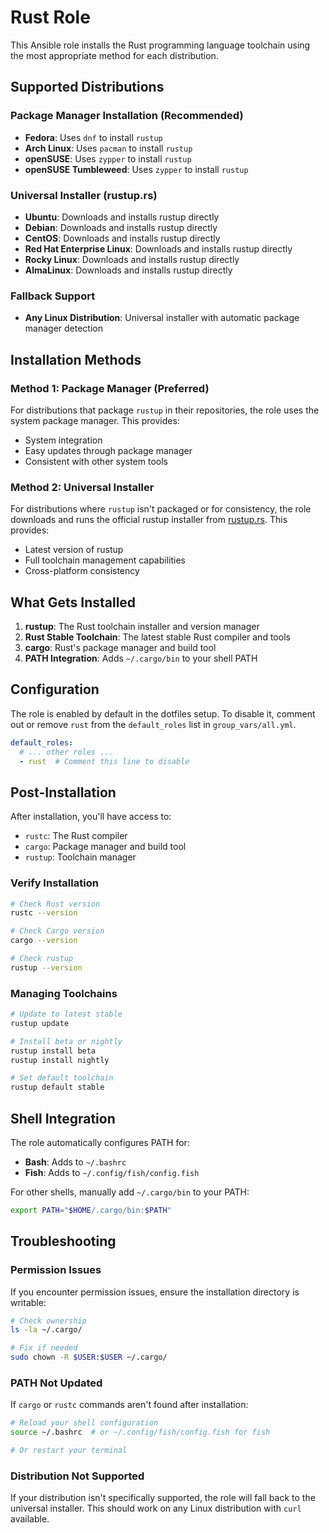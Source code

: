# Rust Role

This Ansible role installs the Rust programming language toolchain using the most appropriate method for each distribution.

## Supported Distributions

### Package Manager Installation (Recommended)
- **Fedora**: Uses `dnf` to install `rustup`
- **Arch Linux**: Uses `pacman` to install `rustup`
- **openSUSE**: Uses `zypper` to install `rustup`
- **openSUSE Tumbleweed**: Uses `zypper` to install `rustup`

### Universal Installer (rustup.rs)
- **Ubuntu**: Downloads and installs rustup directly
- **Debian**: Downloads and installs rustup directly
- **CentOS**: Downloads and installs rustup directly
- **Red Hat Enterprise Linux**: Downloads and installs rustup directly
- **Rocky Linux**: Downloads and installs rustup directly
- **AlmaLinux**: Downloads and installs rustup directly

### Fallback Support
- **Any Linux Distribution**: Universal installer with automatic package manager detection

## Installation Methods

### Method 1: Package Manager (Preferred)
For distributions that package `rustup` in their repositories, the role uses the system package manager. This provides:
- System integration
- Easy updates through package manager
- Consistent with other system tools

### Method 2: Universal Installer
For distributions where `rustup` isn't packaged or for consistency, the role downloads and runs the official rustup installer from [rustup.rs](https://rustup.rs). This provides:
- Latest version of rustup
- Full toolchain management capabilities
- Cross-platform consistency

## What Gets Installed

1. **rustup**: The Rust toolchain installer and version manager
2. **Rust Stable Toolchain**: The latest stable Rust compiler and tools
3. **cargo**: Rust's package manager and build tool
4. **PATH Integration**: Adds `~/.cargo/bin` to your shell PATH

## Configuration

The role is enabled by default in the dotfiles setup. To disable it, comment out or remove `rust` from the `default_roles` list in `group_vars/all.yml`.

```yaml
default_roles:
  # ... other roles ...
  - rust  # Comment this line to disable
```

## Post-Installation

After installation, you'll have access to:
- `rustc`: The Rust compiler
- `cargo`: Package manager and build tool
- `rustup`: Toolchain manager

### Verify Installation
```bash
# Check Rust version
rustc --version

# Check Cargo version
cargo --version

# Check rustup
rustup --version
```

### Managing Toolchains
```bash
# Update to latest stable
rustup update

# Install beta or nightly
rustup install beta
rustup install nightly

# Set default toolchain
rustup default stable
```

## Shell Integration

The role automatically configures PATH for:
- **Bash**: Adds to `~/.bashrc`
- **Fish**: Adds to `~/.config/fish/config.fish`

For other shells, manually add `~/.cargo/bin` to your PATH:
```bash
export PATH="$HOME/.cargo/bin:$PATH"
```

## Troubleshooting

### Permission Issues
If you encounter permission issues, ensure the installation directory is writable:
```bash
# Check ownership
ls -la ~/.cargo/

# Fix if needed
sudo chown -R $USER:$USER ~/.cargo/
```

### PATH Not Updated
If `cargo` or `rustc` commands aren't found after installation:
```bash
# Reload your shell configuration
source ~/.bashrc  # or ~/.config/fish/config.fish for fish

# Or restart your terminal
```

### Distribution Not Supported
If your distribution isn't specifically supported, the role will fall back to the universal installer. This should work on any Linux distribution with `curl` available.

